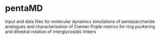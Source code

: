 # pentaMD
Input and data files for molecular dynamics simulations of pentasaccharide analogues and characterisation of Cremer-Pople metrics for ring puckering and dihedral rotation of interglycosidic linkers

